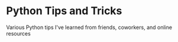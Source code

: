 # Python Tips and Tricks
Various Python tips I've learned from friends, coworkers, and online resources
